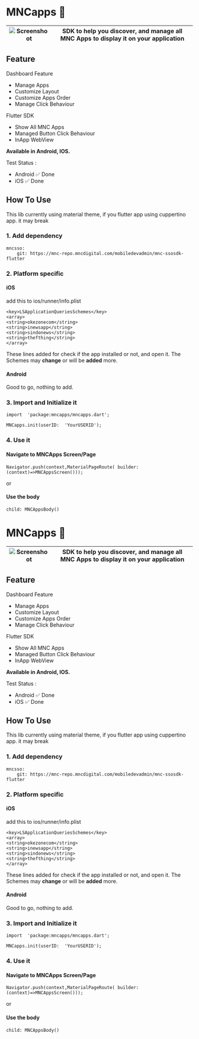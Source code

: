 # MNCapps 📱
| ![Screenshoot](https://firebasestorage.googleapis.com/v0/b/mnc-apps-libs.appspot.com/o/assets%2FSimulator%20Screen%20Shot%20-%20iPhone%20X%20-%202021-02-10%20at%2011.18.11.jpg?alt=media) | SDK to help you discover, and manage all MNC Apps to display it on your application |
|--|--|

## Feature 
Dashboard Feature
-   Manage Apps
-   Customize Layout
-   Customize Apps Order
-   Manage Click Behaviour

Flutter SDK
-  Show All MNC Apps 
-  Managed Button Click Behaviour
-  InApp WebView

**Available in Android, IOS.**

Test Status :

-   Android ✅ Done
-   iOS ✅ Done

##  How To Use 
This lib currently using material theme, if you flutter app using cuppertino app. it may break

### [](#1-add-dependency)1. Add dependency

	mncsso:
	    git: https://mnc-repo.mncdigital.com/mobiledevadmin/mnc-ssosdk-flutter
		
### [](#1-platform-spec)2. Platform specific
#### iOS
add this to ios/runner/info.plist

    <key>LSApplicationQueriesSchemes</key>
    <array>
    <string>okezonecom</string>
    <string>inewsapp</string>
    <string>sindonews</string>
    <string>thefthing</string>
    </array>
These lines added for check  if the app installed or not, and open it.
The Schemes may **change** or will be **added** more.
#### Android
Good to go, nothing to add.
### [](#3-init)3. Import and Initialize it

	import  'package:mncapps/mncapps.dart';
	
	MNCapps.init(userID:  'YourUSERID');

### [](#4-init)4. Use it
#### Navigate to MNCApps Screen/Page

    Navigator.push(context,MaterialPageRoute( builder: (context)=>MNCAppsScreen()));

or
#### Use the body 
	child: MNCAppsBody()
# MNCapps 📱
| ![Screenshoot](https://firebasestorage.googleapis.com/v0/b/mnc-apps-libs.appspot.com/o/assets%2FSimulator%20Screen%20Shot%20-%20iPhone%20X%20-%202021-02-10%20at%2011.18.11.jpg?alt=media) | SDK to help you discover, and manage all MNC Apps to display it on your application |
|--|--|

## Feature 
Dashboard Feature
-   Manage Apps
-   Customize Layout
-   Customize Apps Order
-   Manage Click Behaviour

Flutter SDK
-  Show All MNC Apps 
-  Managed Button Click Behaviour
-  InApp WebView

**Available in Android, IOS.**

Test Status :

-   Android ✅ Done
-   iOS ✅ Done

##  How To Use 
This lib currently using material theme, if you flutter app using cuppertino app. it may break

### [](#1-add-dependency)1. Add dependency

	mncsso:
	    git: https://mnc-repo.mncdigital.com/mobiledevadmin/mnc-ssosdk-flutter
		
### [](#1-platform-spec)2. Platform specific
#### iOS
add this to ios/runner/info.plist

    <key>LSApplicationQueriesSchemes</key>
    <array>
    <string>okezonecom</string>
    <string>inewsapp</string>
    <string>sindonews</string>
    <string>thefthing</string>
    </array>
These lines added for check  if the app installed or not, and open it.
The Schemes may **change** or will be **added** more.
#### Android
Good to go, nothing to add.
### [](#3-init)3. Import and Initialize it

	import  'package:mncapps/mncapps.dart';
	
	MNCapps.init(userID:  'YourUSERID');

### [](#4-init)4. Use it
#### Navigate to MNCApps Screen/Page

    Navigator.push(context,MaterialPageRoute( builder: (context)=>MNCAppsScreen()));

or
#### Use the body 
	child: MNCAppsBody()